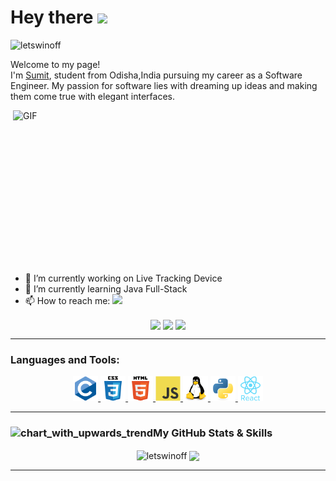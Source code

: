 # Hey there <img src="https://camo.githubusercontent.com/e8e7b06ecf583bc040eb60e44eb5b8e0ecc5421320a92929ce21522dbc34c891/68747470733a2f2f6d656469612e67697068792e636f6d2f6d656469612f6876524a434c467a6361737252346961377a2f67697068792e676966" width="40px" data-canonical-src="https://media.giphy.com/media/hvRJCLFzcasrR4ia7z/giphy.gif" style="max-width:100%;"> 



<p align="left"> <img src="https://komarev.com/ghpvc/?username=letswinoff&label=Profile%20views&color=0e75b6&style=flat" alt="letswinoff" /> </p>



Welcome to my page!<br>
I'm <a href="https://github.com/letswinoff" rel="nofollow">Sumit</a>, student from Odisha,India pursuing my career as a Software Engineer. My passion for software lies with dreaming up ideas and making them come true with elegant interfaces.

<img align="right" alt="GIF" src="https://github.com/abhisheknaiidu/abhisheknaiidu/raw/master/code.gif?raw=true" width="500" height="260" style="max-width:100%;">


- 🔭 I’m currently working on Live Tracking Device
- 🌱 I’m currently learning Java Full-Stack
- 📫 How to reach me:   <img src="https://media.giphy.com/media/QmGShkWAWid2hzCqHE/giphy.gif" width="10px">

<p align="center">
<a href="https://linkedin.com/in/letswinoff" target="blank"><img align="center" src="https://img.shields.io/badge/linkedin-%230077B5.svg?&amp;style=for-the-badge&amp;logo=linkedin&amp;logoColor=white" style="max-width:100%;"></a>
<a href="https://github.com/letswinoff" target="blank"><img align="center" src="https://img.shields.io/badge/GitHub-black.svg?&amp;style=for-the-badge&amp;logo=github&amp;logoColor=white" style="max-width:100%;"></a>
<a href="mailto:sumitsahoof5@gmail.com?subject=Hello%20Sumit,%20From%20Github" target="blank"><img align="center" src="https://img.shields.io/badge/gmail-%23D14836.svg?&amp;style=for-the-badge&amp;logo=gmail&amp;logoColor=white" style="max-width:100%;"></a> 
<hr>


<h3 align="left">Languages and Tools:</h3>
<p align="center"> <a href="https://www.cprogramming.com/" target="_blank"> <img src="https://raw.githubusercontent.com/devicons/devicon/master/icons/c/c-original.svg" alt="c" width="40" height="40"/> </a> <a href="https://www.w3schools.com/css/" target="_blank"> <img src="https://raw.githubusercontent.com/devicons/devicon/master/icons/css3/css3-original-wordmark.svg" alt="css3" width="40" height="40"/> </a> <a href="https://www.w3.org/html/" target="_blank"> <img src="https://raw.githubusercontent.com/devicons/devicon/master/icons/html5/html5-original-wordmark.svg" alt="html5" width="40" height="40"/> </a> <a href="https://developer.mozilla.org/en-US/docs/Web/JavaScript" target="_blank"> <img src="https://raw.githubusercontent.com/devicons/devicon/master/icons/javascript/javascript-original.svg" alt="javascript" width="40" height="40"/> </a> <a href="https://www.linux.org/" target="_blank"> <img src="https://raw.githubusercontent.com/devicons/devicon/master/icons/linux/linux-original.svg" alt="linux" width="40" height="40"/> </a> <a href="https://www.python.org" target="_blank"> <img src="https://raw.githubusercontent.com/devicons/devicon/master/icons/python/python-original.svg" alt="python" width="40" height="40"/> </a> <a href="https://reactjs.org/" target="_blank"> <img src="https://raw.githubusercontent.com/devicons/devicon/master/icons/react/react-original-wordmark.svg" alt="react" width="40" height="40"/> </a> </p>


<hr>
<!-- <p><g-emoji class="g-emoji" alias="bar_chart" fallback-src="https://github.githubassets.com/images/icons/emoji/unicode/1f4ca.png"><img class="emoji" alt="bar_chart" height="20" width="20" src="https://github.githubassets.com/images/icons/emoji/unicode/1f4ca.png"></g-emoji> <strong>MyTop Skills</strong></p>

<p align="center">&nbsp;

<hr> -->
<p><h3><g-emoji class="g-emoji" alias="chart_with_upwards_trend" fallback-src="https://github.githubassets.com/images/icons/emoji/unicode/1f4c8.png"><img class="emoji" alt="chart_with_upwards_trend" height="20" width="20" src="https://github.githubassets.com/images/icons/emoji/unicode/1f4c8.png"></g-emoji>My GitHub Stats & Skills</h3></p>

<p align="center">
  <img align="center" src="https://github-readme-stats.vercel.app/api?username=letswinoff&show_icons=true&theme=gotham&&line_height=33" style="max-width:100%" alt="letswinoff" />
  <img align="center" src="https://github-readme-stats.vercel.app/api/top-langs/?username=letswinoff&theme=gotham&hide_langs_below=1" style="max-width:100%">
</p>
<hr>




